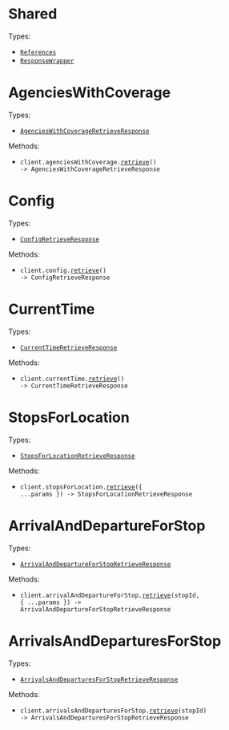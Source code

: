 # Shared

Types:

- <code><a href="./src/resources/shared.ts">References</a></code>
- <code><a href="./src/resources/shared.ts">ResponseWrapper</a></code>

# AgenciesWithCoverage

Types:

- <code><a href="./src/resources/agencies-with-coverage.ts">AgenciesWithCoverageRetrieveResponse</a></code>

Methods:

- <code title="get /api/where/agencies-with-coverage.json">client.agenciesWithCoverage.<a href="./src/resources/agencies-with-coverage.ts">retrieve</a>() -> AgenciesWithCoverageRetrieveResponse</code>

# Config

Types:

- <code><a href="./src/resources/config.ts">ConfigRetrieveResponse</a></code>

Methods:

- <code title="get /api/where/config.json">client.config.<a href="./src/resources/config.ts">retrieve</a>() -> ConfigRetrieveResponse</code>

# CurrentTime

Types:

- <code><a href="./src/resources/current-time.ts">CurrentTimeRetrieveResponse</a></code>

Methods:

- <code title="get /api/where/current-time.json">client.currentTime.<a href="./src/resources/current-time.ts">retrieve</a>() -> CurrentTimeRetrieveResponse</code>

# StopsForLocation

Types:

- <code><a href="./src/resources/stops-for-location.ts">StopsForLocationRetrieveResponse</a></code>

Methods:

- <code title="get /api/where/stops-for-location.json">client.stopsForLocation.<a href="./src/resources/stops-for-location.ts">retrieve</a>({ ...params }) -> StopsForLocationRetrieveResponse</code>

# ArrivalAndDepartureForStop

Types:

- <code><a href="./src/resources/arrival-and-departure-for-stop.ts">ArrivalAndDepartureForStopRetrieveResponse</a></code>

Methods:

- <code title="get /api/where/arrival-and-departure-for-stop/{stopID}.json">client.arrivalAndDepartureForStop.<a href="./src/resources/arrival-and-departure-for-stop.ts">retrieve</a>(stopId, { ...params }) -> ArrivalAndDepartureForStopRetrieveResponse</code>

# ArrivalsAndDeparturesForStop

Types:

- <code><a href="./src/resources/arrivals-and-departures-for-stop.ts">ArrivalsAndDeparturesForStopRetrieveResponse</a></code>

Methods:

- <code title="get /api/where/arrivals-and-departures-for-stop/{stopID}">client.arrivalsAndDeparturesForStop.<a href="./src/resources/arrivals-and-departures-for-stop.ts">retrieve</a>(stopId) -> ArrivalsAndDeparturesForStopRetrieveResponse</code>
